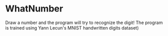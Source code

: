 # WhatNumber
Draw a number and the program will try to recognize the digit!
The program is trained using Yann Lecun's MNIST handwritten digits dataset)
